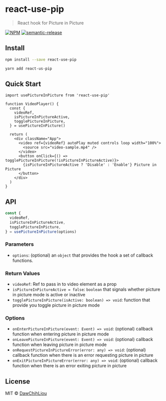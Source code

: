 # react-use-pip

> React hook for Picture in Picture

[![NPM](https://img.shields.io/npm/v/react-use-pip.svg)](https://www.npmjs.com/package/react-use-pip) [![semantic-release](https://img.shields.io/badge/%20%20%F0%9F%93%A6%F0%9F%9A%80-semantic--release-e10079.svg)](https://github.com/semantic-release/semantic-release)

## Install

```bash
npm install --save react-use-pip
```

```bash
yarn add react-us-pip
```

## Quick Start

```tsx
import usePictureInPicture from 'react-use-pip'

function VideoPlayer() {
  const {
    videoRef,
    isPictureInPictureActive,
    togglePictureInPicture,
  } = usePictureInPicture()

  return (
    <div className="App">
      <video ref={videoRef} autoPlay muted controls loop width="100%">
        <source src="video-sample.mp4" />
      </video>
      <button onClick={() => togglePictureInPicture(!isPictureInPictureActive)}>
        {isPictureInPictureActive ? 'Disable' : 'Enable'} Picture in Picture
      </button>
    </div>
  )
}
```

## API

```ts
const {
  videoRef,
  isPictureInPictureActive,
  togglePictureInPicture,
} = usePictureInPicture(options)
```

### Parameters

- `options`: (optional) an `object` that provides the hook a set of callback functions.

### Return Values

- `videoRef`: Ref to pass in to video element as a prop
- `isPictureInPictureActive = false`: `boolean` that signals whether picture in picture mode is active or inactive
- `togglePictureInPicture(isActive: boolean) => void`: function that provide you toggle picture in picture mode

### Options

- `onEnterPictureInPicture(event: Event) => void`: (optional) callback function when entering picture in picture mode
- `onLeavePictureInPicture(event: Event) => void`: (optional) callback function when leaving picture in picture mode
- `onRequestPictureInPictureError(error: any) => void`: (optional) callback function when there is an error requesting picture in picture
- `onExitPictureInPictureError(error: any) => void`: (optional) callback function when there is an error exiting picture in picture

## License

MIT © [DawChihLiou](https://github.com/DawChihLiou)
